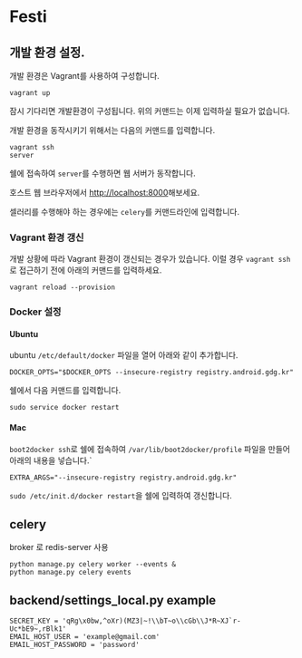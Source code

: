 # Festi

## 개발 환경 설정.

개발 환경은 Vagrant를 사용하여 구성합니다.

````
vagrant up
````

잠시 기다리면 개발환경이 구성됩니다. 위의 커맨드는 이제 입력하실 필요가 없습니다.

개발 환경을 동작시키기 위해서는 다음의 커맨드를 입력합니다.

````
vagrant ssh
server
````

쉘에 접속하여 `server`를 수행하면 웹 서버가 동작합니다.

호스트 웹 브라우저에서 [http://localhost:8000](http://localhost:8000)해보세요.

셀러리를 수행해야 하는 경우에는 `celery`를 커맨드라인에 입력합니다.

### Vagrant 환경 갱신

개발 상황에 따라 Vagrant 환경이 갱신되는 경우가 있습니다. 이럴 경우 `vagrant ssh`로 접근하기 전에 아래의 커맨드를 입력하세요.

````
vagrant reload --provision
````

### Docker 설정

#### Ubuntu
ubuntu `/etc/default/docker` 파일을 열어 아래와 같이 추가합니다.

````
DOCKER_OPTS="$DOCKER_OPTS --insecure-registry registry.android.gdg.kr"
````

쉘에서 다음 커맨드를 입력합니다.

````
sudo service docker restart
````

#### Mac

`boot2docker ssh`로 쉘에 접속하여 `/var/lib/boot2docker/profile` 파일을 만들어 아래의 내용을 넣습니다.`
````
EXTRA_ARGS="--insecure-registry registry.android.gdg.kr"
````

`sudo /etc/init.d/docker restart`을 쉘에 입력하여 갱신합니다.


## celery

broker 로 redis-server 사용

````
python manage.py celery worker --events &
python manage.py celery events
````

## backend/settings_local.py example

```
SECRET_KEY = 'qRg\x0bw,^oXr)(MZ3|~!\\bT~o\\cGb\\J*R~XJ`r-Uc*bE9~,rBlk1'
EMAIL_HOST_USER = 'example@gmail.com'
EMAIL_HOST_PASSWORD = 'password'
````
